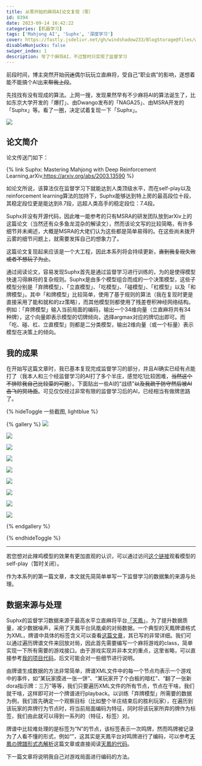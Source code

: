 ```yaml
---
title: 从零开始的麻将AI论文复现（零）
id: 8394
date: 2023-09-14 16:42:22
categories: [机器学习]
tags: ['Mahjong AI', 'Suphx', '深度学习']
cover: https://fastly.jsdelivr.net/gh/windshadow233/BlogStorage@files/webp/29e543a6dc692da86719057ab0006738.webp
disableNunjucks: false
swiper_index: 1
description: 写了个麻将AI，不过暂时只实现了监督学习
---
```


前段时间，博主突然开始~~沉迷~~偶尔玩玩立直麻将，受自己“职业病”的影响，遂想着能不能搞个AI出来~~帮我上段~~。

先找找有没有现成的算法。上网一搜，发现果然早有不少麻将AI的算法诞生了，比如东京大学开发的「爆打」、由Dwango发布的「NAGA25」、由MSRA开发的「Suphx」等。看了一圈，决定试着复现一下「Suphx」。

![](https://fastly.jsdelivr.net/gh/windshadow233/BlogStorage@files/webp/29e543a6dc692da86719057ab0006738.webp)
## 论文简介

论文传送门如下：

{% link Suphx: Mastering Mahjong with Deep Reinforcement Learning,arXiv,https://arxiv.org/abs/2003.13590 %}

如论文所说，该算法仅在监督学习下就能达到人类顶级水平，而在self-play以及reinforcement learning算法的加持下，Suphx能够达到特上房的最高段位十段，其稳定段位更是能达到8.7段，远超人类高手的稳定段位：7.4段。


Suphx并没有开源代码，因此唯一能参考的只有MSRA的研发团队放到arXiv上的这篇论文（当然还有众多鱼龙混杂的解读文），然而该论文写的比较简略，有许多细节并未阐述，大概是MSRA的大佬们认为这些都是简单易得的。在这些尚未拨开云雾的细节问题上，就需要发挥自己的想象力了。


这篇论文复现起来应该是一个大工程，因此本系列将会持续更新，~~直到我复现失败或者不想玩了为止~~。


通过阅读论文，容易发现Suphx首先是通过监督学习进行训练的，为的是使得模型快速习得麻将的复杂规则。Suphx是由多个模型组合而成的一个决策模型，这些子模型分别是「弃牌模型」、「立直模型」、「吃模型」、「碰模型」、「杠模型」以及「和牌模型」。其中「和牌模型」比较简单，使用了基于规则的算法（我在复现时更是直接采用了能和就和的zz策略），而其他模型则都使用了残差卷积神经网络结构。例如：「弃牌模型」输入当前局面的编码，输出一个34维向量（立直麻将共有34种牌），这个向量即表示模型的切牌倾向，选择argmax对应的牌切出即可。而「吃、碰、杠、立直模型」则都是二分类模型，输出2维向量（或一个标量）表示模型在决策上的倾向。


## 我的成果


在开始写这篇文章时，我已基本复现完成监督学习的部分，并且AI确实已经有点能打了（我本人和三个经监督学习的AI打了多个半庄，感觉吃1比较困难，<s>当然这个不排除我自己比较菜的可能</s>）。下面贴出一些AI的“战绩”<s>以及我疏于防守然后被AI击飞的冥场面</s>。可见仅仅经过非常有限的监督学习后的AI，已经相当有做牌思路了。

{% hideToggle 一些截图, lightblue %}

{% gallery %}
![](https://fastly.jsdelivr.net/gh/windshadow233/BlogStorage@files/png/e83235871592999667d40752c2b3b347.png)

![](https://fastly.jsdelivr.net/gh/windshadow233/BlogStorage@files/png/c7a80ce1c3d7e446a7e70455fa61fb08.png)

![](https://fastly.jsdelivr.net/gh/windshadow233/BlogStorage@files/png/5752a024f3e4e288d578133361eed79c.png)

![](https://fastly.jsdelivr.net/gh/windshadow233/BlogStorage@files/png/59a90ec85e31a63fb07b3f7e6f8bc6bd.png)

![](https://fastly.jsdelivr.net/gh/windshadow233/BlogStorage@files/png/091a2a6199e0066c3b5533d6509897c4.png)

![](https://fastly.jsdelivr.net/gh/windshadow233/BlogStorage@files/png/c46896929cf41806d952b1923362417a.png)

![](https://fastly.jsdelivr.net/gh/windshadow233/BlogStorage@files/png/c22402af86f5ee7e8fe123fe5b943e82.png)

![](https://fastly.jsdelivr.net/gh/windshadow233/BlogStorage@files/png/96557585bc10500999c416f1e5bae4d0.png)

![](https://fastly.jsdelivr.net/gh/windshadow233/BlogStorage@files/jpg/267317fdec929b24aa0aec8e282bf718.jpg)

{% endgallery %}

{% endhideToggle %}

---

若您想对此辣鸡模型的效果有更加直观的认识，可以通过访问[这个链接](https://suphx.fyz666.xyz/)观看模型的self-play（暂时关闭）。


作为本系列的第一篇文章，本文就先简简单单写一下监督学习的数据集的来源与处理。


## 数据来源与处理


Suphx的监督学习数据来源于最高水平立直麻将平台[「天鳳」](https://tenhou.net/)，为了提升数据质量，减少数据噪声，采用了天鳳平台凤凰桌的对局数据。一个典型的天鳳牌谱格式为XML，牌谱中具体的标签含义可以查看[这篇文章](https://notoootori.github.io/2020/07/28/%E5%A4%A9%E5%87%A4%E7%89%8C%E8%B0%B1%E9%87%87%E9%9B%86%E5%8F%8A%E5%88%86%E6%9E%90.html)，其已写的非常详细。我们可以通过遍历牌谱文件来回放对局，因此首先需要编写一个麻将游戏的class，简单实现一下所有需要的游戏接口。由于游戏实现并非本文的重点，这里省略，可以直接参考[我的项目代码](https://github.com/windshadow233/Mahjong-AI)，后文可能会对一些细节进行说明。


由牌谱生成数据的方法非常简单，牌谱XML文件中的每一个节点均表示一个游戏中的事件，如“某玩家摸进一张一饼”、“某玩家开了个白板的暗杠”、“翻了一张新dora指示牌：三万”等等，我们只要遍历XML文件的所有节点，节点在干啥，我们就干啥，这样即可对一个牌谱进行playback。以训练「弃牌模型」所需要的数据为例，我们首先确定一个观察目标（比如整个半庄结束后的胜利玩家），在遍历到该玩家的弃牌行为节点时，将当前局面编码为特征，同时将该玩家所弃的牌作为标签，我们由此就可以得到一系列的（特征，标签）对。


牌谱中比较难处理的是标签为“N”的节点，该标签表示一次鸣牌，然而鸣牌被记录为了人看不懂的形式，例如“<N who="1" m="3495"/>”，这其实是天鳳平台对鸣牌进行了编码，可以参考[天鳳の牌譜形式态解析](https://blog.kobalab.net/entry/20170228/1488294993)这篇文章或直接阅读[天鳳的代码](http://tenhou.net/img/tehai.js)。


下一篇文章将说明我自己对游戏局面进行编码的方法。
